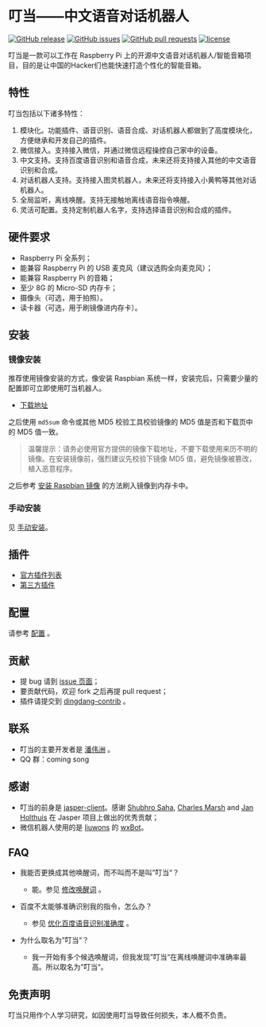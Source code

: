 叮当——中文语音对话机器人
=============

[![GitHub release](https://img.shields.io/github/release/wzpan/dingdang-robot.svg)](https://github.com/wzpan/dingdang-robot)
[![GitHub issues](https://img.shields.io/github/issues/wzpan/dingdang-robot.svg)](https://github.com/wzpan/dingdang-robot)
[![GitHub pull requests](https://img.shields.io/github/issues-pr/wzpan/dingdang-robot.svg)](https://github.com/wzpan/dingdang-robot)
[![license](https://img.shields.io/github/license/wzpan/dingdang-robot.svg)](https://github.com/wzpan/dingdang-robot)

叮当是一款可以工作在 Raspberry Pi 上的开源中文语音对话机器人/智能音箱项目，目的是让中国的Hacker们也能快速打造个性化的智能音箱。

## 特性

叮当包括以下诸多特性：

1. 模块化。功能插件、语音识别、语音合成、对话机器人都做到了高度模块化，方便继承和开发自己的插件。
2. 微信接入。支持接入微信，并通过微信远程操控自己家中的设备。
3. 中文支持。支持百度语音识别和语音合成，未来还将支持接入其他的中文语音识别和合成。
4. 对话机器人支持。支持接入图灵机器人，未来还将支持接入小黄鸭等其他对话机器人。
5. 全局监听，离线唤醒。支持无接触地离线语音指令唤醒。
6. 灵活可配置。支持定制机器人名字，支持选择语音识别和合成的插件。

## 硬件要求

* Raspberry Pi 全系列；
* 能兼容 Raspberry Pi 的 USB 麦克风（建议选购全向麦克风）；
* 能兼容 Raspberry Pi 的音箱；
* 至少 8G 的 Micro-SD 内存卡；
* 摄像头（可选，用于拍照）。
* 读卡器（可选，用于刷镜像进内存卡）。

## 安装

### 镜像安装

推荐使用镜像安装的方式，像安装 Raspbian 系统一样，安装完后，只需要少量的配置即可立即使用叮当机器人。

* [下载地址](https://github.com/wzpan/dingdang-robot/wiki/changelog)

之后使用 `md5sum` 命令或其他 MD5 校验工具校验镜像的 MD5 值是否和下载页中的 MD5 值一致。

> 温馨提示：请务必使用官方提供的镜像下载地址，不要下载使用来历不明的镜像。在安装镜像前，强烈建议先校验下镜像 MD5 值，避免镜像被篡改，植入恶意程序。

之后参考 [安装 Raspbian 镜像](https://www.raspberrypi.org/documentation/installation/) 的方法刷入镜像到内存卡中。

### 手动安装

见 [手动安装](https://github.com/wzpan/dingdang-robot/wiki/install)。

## 插件

* [官方插件列表](https://github.com/wzpan/dingdang-robot/wiki/plugins)
* [第三方插件](https://github.com/wzpan/dingdang-contrib)

## 配置

请参考 [配置](https://github.com/wzpan/dingdang-robot/wiki/configuration) 。

## 贡献

* 提 bug 请到 [issue 页面](https://github.com/wzpan/dingdang-robot/issues)；
* 要贡献代码，欢迎 fork 之后再提 pull request；
* 插件请提交到 [dingdang-contrib](https://github.com/wzpan/dingdang-contrib) 。

## 联系

* 叮当的主要开发者是 [潘伟洲](http://hahack.com) 。
* QQ 群：coming song

## 感谢

* 叮当的前身是 [jasper-client](https://github.com/jasperproject/jasper-client)。感谢 [Shubhro Saha](http://www.shubhro.com/), [Charles Marsh](http://www.crmarsh.com/) and [Jan Holthuis](http://homepage.ruhr-uni-bochum.de/Jan.Holthuis/) 在 Jasper 项目上做出的优秀贡献；
* 微信机器人使用的是 [liuwons](http://lwons.com/) 的 [wxBot](https://github.com/liuwons/wxBot)。

## FAQ

* 我能否更换成其他唤醒词，而不叫而不是叫”叮当“？

  - 能。参见 [修改唤醒词](https://github.com/wzpan/dingdang-robot/wiki/configuration#%E9%85%8D%E7%BD%AE%E9%BA%A6%E5%85%8B%E9%A3%8E) 。

* 百度不太能够准确识别我的指令，怎么办？

  - 参见 [优化百度语音识别准确度](https://github.com/wzpan/dingdang-robot/wiki/configuration#%E4%BC%98%E5%8C%96%E7%99%BE%E5%BA%A6%E8%AF%AD%E9%9F%B3%E8%AF%86%E5%88%AB%E5%87%86%E7%A1%AE%E5%BA%A6) 。

* 为什么取名为”叮当“？

  - 我一开始有多个候选唤醒词，但我发现”叮当“在离线唤醒词中准确率最高。所以取名为”叮当“。

## 免责声明

叮当只用作个人学习研究，如因使用叮当导致任何损失，本人概不负责。